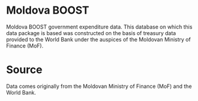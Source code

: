 # Moldova BOOST 

Moldova BOOST government expenditure data.  This database on which
this data package is based was constructed on the basis of treasury
data provided to the World Bank under the auspices of the Moldovan
Ministry of Finance (MoF).

# Source

Data comes originally from the Moldovan Ministry of Finance (MoF) and
the World Bank.

